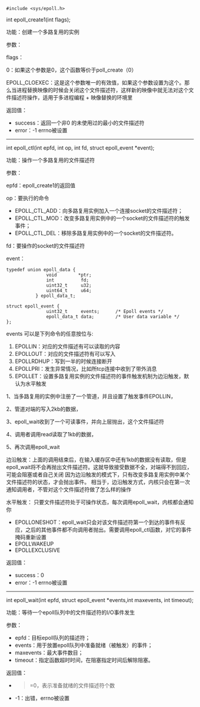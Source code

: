 
```
#include <sys/epoll.h>
```

int epoll_create1(int flags);

功能：创建一个多路复用的实例

参数：

flags：

0：如果这个参数是0，这个函数等价于poll_create（0）

EPOLL_CLOEXEC：这是这个参数唯一的有效值，如果这个参数设置为这个。那么当进程替换映像的时候会关闭这个文件描述符，这样新的映像中就无法对这个文件描述符操作，适用于多进程编程 + 映像替换的环境里

返回值：

- success：返回一个非0 的未使用过的最小的文件描述符
- error：-1 errno被设置

--------------------------------------------------------------------

int epoll_ctl(int epfd, int op, int fd, struct epoll_event *event);

功能：操作一个多路复用的文件描述符

参数：

epfd：epoll_create1的返回值

op：要执行的命令

- EPOLL_CTL_ADD：向多路复用实例加入一个连接socket的文件描述符；
- EPOLL_CTL_MOD：改变多路复用实例中的一个socket的文件描述符的触发事件；
- EPOLL_CTL_DEL：移除多路复用实例中的一个socket的文件描述符。

fd：要操作的socket的文件描述符

event：

```
typedef union epoll_data {
               void        *ptr;
               int          fd;
               uint32_t     u32;
               uint64_t     u64;
           } epoll_data_t;

struct epoll_event {
               uint32_t     events;      /* Epoll events */
               epoll_data_t data;        /* User data variable */
};
```

events 可以是下列命令的任意按位与:
1. EPOLLIN：对应的文件描述有可以读取的内容
2. EPOLLOUT：对应的文件描述符有可以写入
3. EPOLLRDHUP：写到一半的时候连接断开
4. EPOLLPRI：发生异常情况，比如所tcp连接中收到了带外消息
5. EPOLLET：设置多路复用实例的文件描述符的事件触发机制为边沿触发，默认为水平触发

1、当多路复用的实例中注册了一个管道，并且设置了触发事件EPOLLIN，

2、管道对端的写入2kb的数据，

3、epoll_wait收到了一个可读事件，并向上层抛出，这个文件描述符

4、调用者调用read读取了1kb的数据，

5、再次调用epoll_wait


边沿触发：上面的调用结束后，在输入缓存区中还有1kb的数据没有读取，但是epoll_wait将不会再抛出文件描述符。这就导致接受数据不全，对端得不到回应，可能会阻塞或者自己关闭
因为边沿触发的模式下，只有改变多路复用实例中某个文件描述符的状态，才会抛出事件。
相当于，边沿触发方式，内核只会在第一次通知调用者，不管对这个文件描述符做了怎么样的操作

水平触发：
只要文件描述符处于可操作状态，每次调用epoll_wait，内核都会通知你

- EPOLLONESHOT：epoll_wait只会对该文件描述符第一个到达的事件有反应，之后的其他事件都不向调用者抛出。需要调用epoll_ctl函数，对它的事件掩码重新设置
- EPOLLWAKEUP
- EPOLLEXCLUSIVE

返回值：

- success：0
- error：-1 errno被设置

--------------------------------------------------------------------

int epoll_wait(int epfd, struct epoll_event *events,int maxevents, int timeout);

功能：等待一个epoll队列中的文件描述符的I/O事件发生

参数：

- epfd：目标epoll队列的描述符；
- events：用于放置epoll队列中准备就绪（被触发）的事件；
- maxevents：最大事件数目；
- timeout：指定函数超时时间，在阻塞指定时间后解除阻塞。

返回值：

- >=0，表示准备就绪的文件描述符个数
- -1：出错，errno被设置
